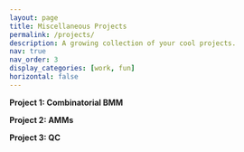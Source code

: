 ```yaml
---
layout: page
title: Miscellaneous Projects
permalink: /projects/
description: A growing collection of your cool projects.
nav: true
nav_order: 3
display_categories: [work, fun]
horizontal: false
---
```


<b> Project 1: Combinatorial BMM </b>

<b> Project 2: AMMs</b>

<div>
<b> Project 3: QC</b>
</div>


